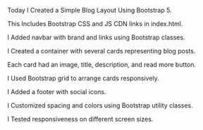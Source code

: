Today I Created a Simple Blog Layout Using Bootstrap 5.

This Includes Bootstrap CSS and JS CDN links in index.html.

I Added navbar with brand and links using Bootstrap classes.

I Created a container with several cards representing blog posts.

Each card had an image, title, description, and read more button.

I Used Bootstrap grid to arrange cards responsively.

I Added a footer with social icons.

I Customized spacing and colors using Bootstrap utility classes.

I Tested responsiveness on different screen sizes.

